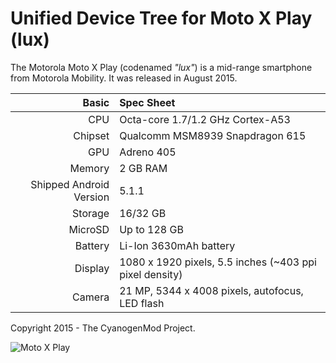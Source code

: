 Unified Device Tree for Moto X Play (lux)
===========================================

The Motorola Moto X Play (codenamed _"lux"_) is a mid-range smartphone from Motorola Mobility.
It was released in August 2015.

Basic   | Spec Sheet
-------:|:-------------------------
CPU     | Octa-core 1.7/1.2 GHz Cortex-A53
Chipset | Qualcomm MSM8939 Snapdragon 615
GPU     | Adreno 405
Memory  | 2 GB RAM
Shipped Android Version | 5.1.1
Storage | 16/32 GB
MicroSD | Up to 128 GB
Battery | Li-Ion 3630mAh battery
Display | 1080 x 1920 pixels, 5.5 inches (~403 ppi pixel density)
Camera  | 21 MP, 5344 x 4008 pixels, autofocus, LED flash

Copyright 2015 - The CyanogenMod Project.

![Moto X Play](https://wiki.cyanogenmod.org/images/thumb/8/81/Osprey.png/314px-Osprey.png "Moto X Play")
